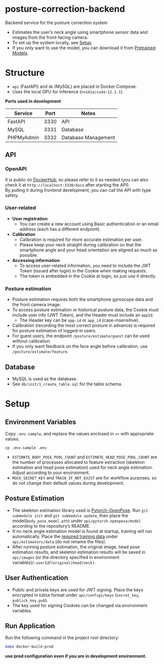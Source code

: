 # posture-correction-backend

Backend service for the posture correction system

- Estimates the user’s neck angle using smartphone sensor data and images from the front-facing camera.
- To set up the system locally, see [Setup](#setup).
- If you only want to use the model, you can download it from [Pretrained Models](https://drive.google.com/drive/folders/14OG010mwTi0XLHKoFhliflH6sxUvWVX1?usp=sharing).

# Structure

- `api` (FastAPI) and `db` (MySQL) are placed in Docker Compose.
- Uses the local GPU for inference (`nvidia/cuda:12.1.1`).

**Ports used in development**

| Service    | Port | Notes               |
| ---------- | ---- | ------------------- |
| FastAPI    | 3330 | API                 |
| MySQL      | 3331 | Database            |
| PHPMyAdmin | 3332 | Database Management |

## API

### OpenAPI

It is public on [DockerHub](https://hub.docker.com/repository/docker/kntwt/posture-correction-schema/general), so please refer to it as needed (you can also check it at `http://localhost:3330/docs` after starting the API).  
By pulling it during frontend development, you can call the API with type safety.

### User-related

- **User registration**
  - You can create a new account using Basic authentication or an email address (each has a different endpoint).
- **Calibration**
  - Calibration is required for more accurate estimation per user.
  - Please keep your neck straight during calibration so that the smartphone angle and your head orientation are aligned as much as possible.
- **Accessing information**
  - To access user-related information, you need to include the JWT Token (issued after login) in the Cookie when making requests.
  - The token is embedded in the Cookie at login, so just use it directly.

### Posture estimation

- Posture estimation requires both the smartphone gyroscope data and the front camera image.
- To access posture estimation or historical posture data, the Cookie must include user info (JWT Token), and the Header must include an `appId`.
  - The Header key can be `app-id` or `app_id` (case-insensitive).
- Calibration (recording the most correct posture in advance) is required for posture estimation of logged-in users.
- For guest users, the endpoint `/posture/estimate/guest` can be used without calibration.
- If you only want feedback on the face angle before calibration, use `/posture/estimate/feature`.

## Database

- MySQL is used as the database.
- See `db/init/1_create_table.sql` for the table schema.

# Setup

## Environment Variables

Copy `.env.sample`, and replace the values enclosed in `<>` with appropriate values.

    cp .env.sample .env

- `ESTIMATE_BODY_POSE_POOL_COUNT` and `ESTIMATE_HEAD_POSE_POOL_COUNT` are the number of processes allocated to feature extraction (skeleton estimation and head pose estimation) used for neck angle estimation. Adjust according to your environment.
- `MOCK_SECRET_KEY` and `TRAIN_IF_NOT_EXIST` are for workflow purposes, so do not change their default values during development.

## Posture Estimation

- The skeleton estimation library used is [Pytorch-OpenPose](https://github.com/Hzzone/pytorch-openpose). Run `git submodule init` and `git submodule update`, then place the model(`body_pose_model.pth`) under `api/pytorch-openpose/model` according to the repository’s README.
- If no neck angle estimation model is found at startup, training will run automatically. Place the [required training data](https://drive.google.com/drive/u/0/folders/1DCPd7bjqo80g9JaEFJEANtliDxzXwIs_) under `api/estimators/data` (do not rename the files).
- After running posture estimation, the original image, head pose estimation results, and skeleton estimation results will be saved in `api/images` (or the directory specified in environment variables)/`:userId`/`(original|head|neck)`.

## User Authentication

- Public and private keys are used for JWT signing. Place the keys encrypted in `EdDSA` format under `api/configs/keys` (`secret_key`, `publick_key.pub`).
- The key used for signing Cookies can be changed via environment variables.

## Run Application

Run the following command in the project root directory:

```sh
make docker-build-prod
```

**use prod configuration even if you are in development environment.**
